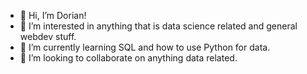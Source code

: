 - 👋 Hi, I’m Dorian!
- 👀 I’m interested in anything that is data science related and general webdev stuff.
- 🌱 I’m currently learning SQL and how to use Python for data.
- 💞️ I’m looking to collaborate on anything data related.

<!---
dcarrillo9181/dcarrillo9181 is a ✨ special ✨ repository because its `README.md` (this file) appears on your GitHub profile.
You can click the Preview link to take a look at your changes.
--->
